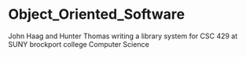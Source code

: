# Object_Oriented_Software
John Haag and Hunter Thomas writing a library system for CSC 429 at SUNY brockport college Computer Science
